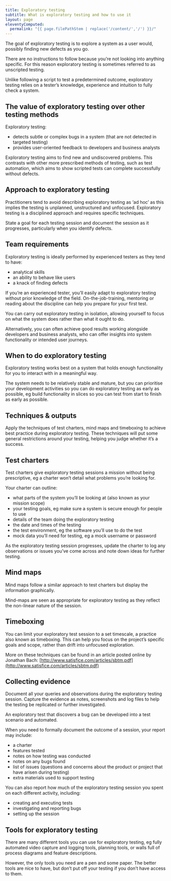 ```yaml
---
title: Exploratory testing
subtitle: What is exploratory testing and how to use it
layout: page
eleventyComputed:
  permalink: "{{ page.filePathStem | replace('/content/','/') }}/"
---
```


The goal of exploratory testing is to explore a system as a user would, possibly finding new defects as you go.

There are no instructions to follow because you’re not looking into anything specific. For this reason exploratory testing is sometimes referred to as unscripted testing.

Unlike following a script to test a predetermined outcome, exploratory testing relies on a tester’s knowledge, experience and intuition to fully check a system.

## The value of exploratory testing over other testing methods

Exploratory testing:

- detects subtle or complex bugs in a system (that are not detected in targeted testing)
- provides user-oriented feedback to developers and business analysts

Exploratory testing aims to find new and undiscovered problems. This contrasts with other more prescribed methods of testing, such as test automation, which aims to show scripted tests can complete successfully without defects.

## Approach to exploratory testing

Practitioners tend to avoid describing exploratory testing as ‘ad hoc’ as this implies the testing is unplanned, unstructured and unfocused. Exploratory testing is a disciplined approach and requires specific techniques.

State a goal for each testing session and document the session as it progresses, particularly when you identify defects.

## Team requirements

Exploratory testing is ideally performed by experienced testers as they tend to have:

- analytical skills
- an ability to behave like users
- a knack of finding defects

If you’re an experienced tester, you’ll easily adapt to exploratory testing without prior knowledge of the field. On-the-job-training, mentoring or reading about the discipline can help you prepare for your first test.

You can carry out exploratory testing in isolation, allowing yourself to focus on what the system does rather than what it ought to do.

Alternatively, you can often achieve good results working alongside developers and business analysts, who can offer insights into system functionality or intended user journeys.

## When to do exploratory testing

Exploratory testing works best on a system that holds enough functionality for you to interact with in a meaningful way.

The system needs to be relatively stable and mature, but you can prioritise your development activities so you can do exploratory testing as early as possible, eg build functionality in slices so you can test from start to finish as early as possible.

## Techniques & outputs

Apply the techniques of test charters, mind maps and timeboxing to achieve best practice during exploratory testing. These techniques will put some general restrictions around your testing, helping you judge whether it’s a success.

## Test charters

Test charters give exploratory testing sessions a mission without being prescriptive, eg a charter won’t detail what problems you’re looking for.

Your charter can outline:

- what parts of the system you’ll be looking at (also known as your mission scope)
- your testing goals, eg make sure a system is secure enough for people to use
- details of the team doing the exploratory testing
- the date and times of the testing
- the test environment, eg the software you’ll use to do the test
- mock data you’ll need for testing, eg a mock username or password

As the exploratory testing session progresses, update the charter to log any observations or issues you’ve come across and note down ideas for further testing.

## Mind maps

Mind maps follow a similar approach to test charters but display the information graphically.

Mind-maps are seen as appropriate for exploratory testing as they reflect the non-linear nature of the session.

## Timeboxing

You can limit your exploratory test session to a set timescale, a practice also known as timeboxing. This can help you focus on the project’s specific goals and scope, rather than drift into unfocused exploration.

More on these techniques can be found in an article posted online by Jonathan Bach: [http://www.satisfice.com/articles/sbtm.pdf](http://www.satisfice.com/articles/sbtm.pdf)

## Collecting evidence

Document all your queries and observations during the exploratory testing session. Capture the evidence as notes, screenshots and log files to help the testing be replicated or further investigated.

An exploratory test that discovers a bug can be developed into a test scenario and automated.

When you need to formally document the outcome of a session, your report may include:

- a charter
- features tested
- notes on how testing was conducted
- notes on any bugs found
- list of issues (questions and concerns about the product or project that have arisen during testing)
- extra materials used to support testing

You can also report how much of the exploratory testing session you spent on each different activity, including:

- creating and executing tests
- investigating and reporting bugs
- setting up the session

## Tools for exploratory testing

There are many different tools you can use for exploratory testing, eg fully automated video capture and logging tools, planning tools, or walls full of process diagrams and feature descriptions.

However, the only tools you need are a pen and some paper. The better tools are nice to have, but don’t put off your testing if you don’t have access to them.
